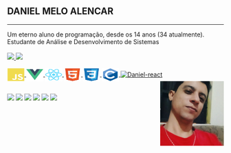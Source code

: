 ## DANIEL MELO ALENCAR
<hr>
Um eterno aluno de programação, desde os 14 anos (34 atualmente). Estudante de Análise e Desenvolvimento de Sistemas
<br><br>
 <div>
  <a href="https://github.com/danielmeloalencar">
  <img height="180em" src="https://github-readme-stats.vercel.app/api?username=danielmeloalencar&show_icons=true&theme=dracula&include_all_commits=true&count_private=true"/>
  <img height="180em" src="https://github-readme-stats.vercel.app/api/top-langs/?username=danielmeloalencar&layout=compact&langs_count=7&theme=dracula"/>
</div>
<div style="display: inline_block"><br>
  <img align="center" alt="Daniel-Alencar-Js" height="30" width="40" src="https://raw.githubusercontent.com/devicons/devicon/master/icons/javascript/javascript-plain.svg">
  <img align="center" alt="Daniel-Alencar-Ts" height="30" width="40" src="https://raw.githubusercontent.com/devicons/devicon/master/icons/vuejs/vuejs-original.svg">
  <img align="center" alt="Daniel-Alencar-React" height="30" width="40" src="https://raw.githubusercontent.com/devicons/devicon/master/icons/react/react-original.svg">
  <img align="center" alt="Daniel-Alencar-HTML" height="30" width="40" src="https://raw.githubusercontent.com/devicons/devicon/master/icons/html5/html5-original.svg">
  <img align="center" alt="Daniel-CSS" height="30" width="40" src="https://raw.githubusercontent.com/devicons/devicon/master/icons/css3/css3-original.svg">
<img align="center" alt="Daniel-CSS" height="30" width="40" src="https://raw.githubusercontent.com/devicons/devicon/master/icons/c/c-original.svg">
<img align="center" src="https://img.shields.io/badge/reactnative-20232A?style=for-the-badge&logo=react&logoColor=61DAFB" alt="Daniel-react" align="center"/>
   <img align="right" alt="Daniel Melo Alencar" src="/daniel.jpg" width="148">
</div>
</a>
  
  ##
 
<div> 
  <a href="https://www.youtube.com/user/thedmellow" target="_blank"><img src="https://img.shields.io/badge/Youtube-FF0000?style=for-the-badge&logo=youtube&logoColor=white" target="_blank"></a>
  <a href="https://www.facebook.com/danielmalencar" target="_blank"><img src="https://img.shields.io/badge/Facebook-4267B2?style=for-the-badge&logo=facebook&logoColor=white" target="_blank"></a>
  <a href="https://api.whatsapp.com/send?phone=5588996573702" target="_blank"><img src="https://img.shields.io/badge/-whatsapp-128C7E?style=for-the-badge&logo=whatsapp&logoColor=white" target="_blank"></a>
   <a href = "mailto:danielmalencar2011@gmail.com"><img src="https://img.shields.io/badge/-Gmail-%23333?style=for-the-badge&logo=gmail&logoColor=white" target="_blank"></a>
   <a href="https://danielmeloalencar.blogspot.com/" target="_blank"><img src="https://img.shields.io/badge/-Blogger-FF5722?style=for-the-badge&logo=blogger&logoColor=white" target="_blank"></a> 
     <a href="https://www.linkedin.com/in/daniel-melo-alencar/" target="_blank"><img src="https://img.shields.io/badge/-LinkedIn-%230077B5?style=for-the-badge&logo=linkedin&logoColor=white" target="_blank"></a> 
  
</div>
